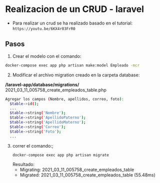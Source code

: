 # Realizacion de un CRUD - laravel
 - Para realizar un crud se ha realizado basado en el tutorial:
        ```
        https://youtu.be/6KX4r03FrR0
        ```

## Pasos
1) Crear el modelo con el comando:
  ```sh
  docker-compose exec app php artisan make:model Empleado -mcr
  ```
2) Modificar el archivo migration creado en la carpeta database:

  **/laravel-app/database/migrations/** 2021_03_11_005758_create_empleados_table.php
  ```sh
  Agregar los campos (Nombre, apellidos, correo, foto):
    $table->id();
    ... 
    $table->string('Nombre');
    $table->string('ApellidoPaterno');
    $table->string('ApellidoMaterno');
    $table->string('Correo');
    $table->string('Foto');
    ...
  ```
3) correr el comando:;
    ```sh
    docker-compose exec app php artisan migrate
    ```
    Resultado:
    - Migrating: 2021_03_11_005758_create_empleados_table
    - Migrated:  2021_03_11_005758_create_empleados_table (55.48ms)
